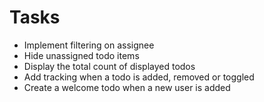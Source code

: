 # Tasks

- Implement filtering on assignee
- Hide unassigned todo items
- Display the total count of displayed todos
- Add tracking when a todo is added, removed or toggled
- Create a welcome todo when a new user is added
